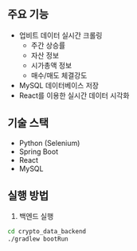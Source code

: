 ## 주요 기능
- 업비트 데이터 실시간 크롤링
  - 주간 상승률
  - 자산 정보
  - 시가총액 정보
  - 매수/매도 체결강도
- MySQL 데이터베이스 저장
- React를 이용한 실시간 데이터 시각화

## 기술 스택
- Python (Selenium)
- Spring Boot
- React
- MySQL

## 실행 방법
1. 백엔드 실행
```bash
cd crypto_data_backend
./gradlew bootRun